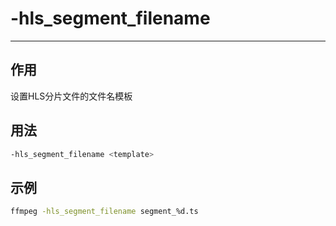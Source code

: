# -hls_segment_filename

---

## 作用

设置HLS分片文件的文件名模板

## 用法

```bash
-hls_segment_filename <template>
```

## 示例

```bash
ffmpeg -hls_segment_filename segment_%d.ts
```
